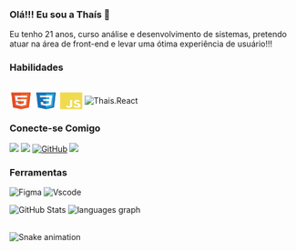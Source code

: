 ### Olá!!! Eu sou a Thaís 👋
Eu tenho 21 anos, curso análise e desenvolvimento de sistemas, pretendo atuar na área de front-end e levar uma ótima experiência de usuário!!!

### Habilidades

<div style="display: inline_block"><br>
 <img align="center" alt="Thais-HTML" height="30" width="40" src="https://raw.githubusercontent.com/devicons/devicon/master/icons/html5/html5-original.svg">
 <img align="center" alt="Thais-CSS" height="30" width="40" src="https://raw.githubusercontent.com/devicons/devicon/master/icons/css3/css3-original.svg">
 <img align="center" alt="Thais-Js" height="30" width="40" src="https://raw.githubusercontent.com/devicons/devicon/master/icons/javascript/javascript-plain.svg">
 <img align="center" alt="Thais.React" heigth="30" width="40" src="https://cdn.jsdelivr.net/gh/devicons/devicon/icons/react/react-original.svg" height="30" alt="react logo"/>

 ### Conecte-se Comigo

 <a href = "mailto:contatorthais.vieraa26@gmail.com"><img src="https://img.shields.io/badge/-Gmail-%23333?style=for-the-badge&logo=gmail&logoColor=red" target="_blank"></a>
  <a href="https://www.linkedin.com/in/thaíssilva26" target="_blank"><img src="https://img.shields.io/badge/-LinkedIn-%230077B5?style=for-the-badge&logo=linkedin&logoColor=white" target="_blank"></a> 
  [![GitHub](https://img.shields.io/badge/GitHub-100000?style=for-the-badge&logo=github&logoColor=white)](https://github.com/Thaiss26)
  <a href="https://instagram.com/thaiss15__" target="_blank"><img src="https://img.shields.io/badge/-Instagram-%23E4405F?style=for-the-badge&logo=instagram&logoColor=white" target="_blank"></a>

### Ferramentas

![Figma](https://img.shields.io/badge/Figma-696969?style=for-the-badge&logo=figma&logoColor=blank)
![Vscode](https://img.shields.io/badge/Vscode-007ACC?style=for-the-badge&logo=visual-studio-code&logoColor=white)

![GitHub Stats](https://github-readme-stats.vercel.app/api?username=Thaiss26&show_icons-false&theme=dracula&bgicons=false&icon_color=ffcbdb&title_colo=ffcbdb&text_color=FFF)
 <img src="https://github-readme-stats.vercel.app/api/top-langs?username=maurodesouza&locale=en&hide_title=false&layout=compact&card_width=320&langs_count=5&theme=dracula&hide_border=false" height="150" alt="languages graph"  />

<br clear="both">

<img src="https://raw.githubusercontent.com/maurodesouza/maurodesouza/output/snake.svg" alt="Snake animation" />


